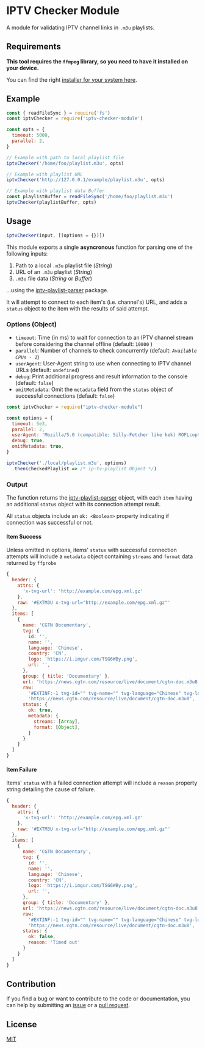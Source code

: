 # IPTV Checker Module

A module for validating IPTV channel links in `.m3u` playlists.

## Requirements

**This tool requires the `ffmpeg` library, so you need to have it installed on your device.**

You can find the right [installer for your system here](https://www.ffmpeg.org/download.html).

## Example

```javascript
const { readFileSync } = require('fs')
const iptvChecker = require('iptv-checker-module')

const opts = {
  timeout: 5000,
  parallel: 2,
}

// Example with path to local playlist file
iptvChecker('/home/foo/playlist.m3u', opts)

// Example with playlist URL
iptvChecker('http://127.0.0.1/example/playlist.m3u', opts)

// Example with playlist data Buffer
const playlistBuffer = readFileSync('/home/foo/playlist.m3u')
iptvChecker(playlistBuffer, opts)
```

## Usage

```javascript
iptvChecker(input, [(options = {})])
```

This module exports a single **asyncronous** function for parsing one of the following inputs:

1. Path to a local `.m3u` playlist file (_String_)
2. URL of an `.m3u` playlist (_String_)
3. `.m3u` file data (_String_ or _Buffer_)

...using the [iptv-playlist-parser](https://www.npmjs.com/package/iptv-playlist-parser) package.

It will attempt to connect to each item's (i.e. channel's) URL, and adds a `status` object to the item with the results of said attempt.

### Options (Object)

- `timeout`: Time (in ms) to wait for connection to an IPTV channel stream before considering the channel offline (default: `10000` )
- `parallel`: Number of channels to check concurrently (default: _`Available CPUs - 1`_)
- `userAgent`: User-Agent string to use when connecting to IPTV channel URLs (default: `undefined`)
- `debug`: Print additional progress and result information to the console (default: `false`)
- `omitMetadata`: Omit the `metadata` field from the `status` object of successful connections (default: `false`)

```javascript
const iptvChecker = require("iptv-checker-module")

const options = {
  timeout: 5e3,
  parallel: 2,
  userAgent: 'Mozilla/5.0 (compatible; Silly-Fetcher like kek) ROFLcopters',
  debug: true,
  omitMetadata: true,
}

iptvChecker('./local/playlist.m3u', options)
  .then(checkedPlaylist => /* ip-tv-playlist Object */)
```

### Output

The function returns the [iptv-playlist-parser](https://www.npmjs.com/package/iptv-playlist-parser) object, with each `item` having an additional `status` object with its connection attempt result.

All `status` objects include an `ok: <Boolean>` property indicating if connection was successful or not.

#### Item Success

Unless omitted in options, items' `status` with successful connection attempts will include a `metadata` object containing `streams` and `format` data returned by `ffprobe`

```javascript
{
  header: {
    attrs: {
      'x-tvg-url': 'http://example.com/epg.xml.gz'
    },
    raw: '#EXTM3U x-tvg-url="http://example.com/epg.xml.gz"'
  },
  items: [
    {
      name: 'CGTN Documentary',
      tvg: {
        id: '',
        name: '',
        language: 'Chinese',
        country: 'CN',
        logo: 'https://i.imgur.com/TSG6WBy.png',
        url: '',
      },
      group: { title: 'Documentary' },
      url: 'https://news.cgtn.com/resource/live/document/cgtn-doc.m3u8',
      raw:
        '#EXTINF:-1 tvg-id="" tvg-name="" tvg-language="Chinese" tvg-logo="https://i.imgur.com/TSG6WBy.png" tvg-country="CN" tvg-url="" group-title="Documentary",CGTN Documentary\n' +
        'https://news.cgtn.com/resource/live/document/cgtn-doc.m3u8',
      status: {
        ok: true,
        metadata: {
          streams: [Array],
          format: [Object],
        }
      }
    }
  ]
}
```

#### Item Failure

Items' `status` with a failed connection attempt will include a `reason` property string detailing the cause of failure.

```javascript
{
  header: {
    attrs: {
      'x-tvg-url': 'http://example.com/epg.xml.gz'
    },
    raw: '#EXTM3U x-tvg-url="http://example.com/epg.xml.gz"'
  },
  items: [
    {
      name: 'CGTN Documentary',
      tvg: {
        id: '',
        name: '',
        language: 'Chinese',
        country: 'CN',
        logo: 'https://i.imgur.com/TSG6WBy.png',
        url: '',
      },
      group: { title: 'Documentary' },
      url: 'https://news.cgtn.com/resource/live/document/cgtn-doc.m3u8',
      raw:
        '#EXTINF:-1 tvg-id="" tvg-name="" tvg-language="Chinese" tvg-logo="https://i.imgur.com/TSG6WBy.png" tvg-country="CN" tvg-url="" group-title="Documentary",CGTN Documentary\n' +
        'https://news.cgtn.com/resource/live/document/cgtn-doc.m3u8',
      status: {
        ok: false,
        reason: 'Timed out'
      }
    }
  ]
}
```

## Contribution

If you find a bug or want to contribute to the code or documentation, you can help by submitting an [issue](https://github.com/detroitenglish/iptv-checker-module/issues) or a [pull request](https://github.com/detroitenglish/iptv-checker-module/pulls).

## License

[MIT](http://opensource.org/licenses/MIT)
